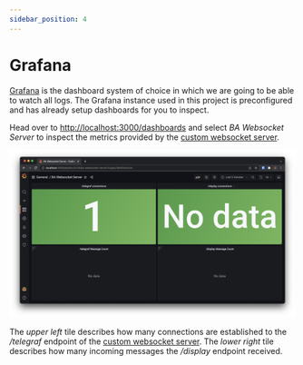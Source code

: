 ```yaml
---
sidebar_position: 4
---
```


# Grafana

[Grafana](https://grafana.com/) is the dashboard system of choice in which we are going to be able to watch all logs.
The Grafana instance used in this project is preconfigured and has already setup dashboards for you to inspect.

Head over to [http://localhost:3000/dashboards](http://localhost:3000/dashboards) and select *BA Websocket Server* to inspect the metrics provided by the [custom websocket server](/docs/websocket_server). 

![](/docs/grafana_example.png)

The *upper left* tile describes how many connections are established to the */telegraf* endpoint of the [custom websocket server](/docs/websocket_server). The *lower right* tile describes how many incoming messages the */display* endpoint received.
